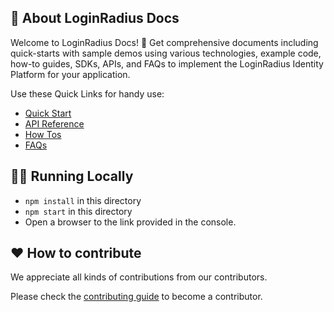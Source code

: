 

## 📝 About LoginRadius Docs

Welcome to LoginRadius Docs! 👋 Get comprehensive documents including quick-starts with sample demos using various technologies, example code, how-to guides, SDKs, APIs, and FAQs to implement the LoginRadius Identity Platform for your application. 

Use these Quick Links for handy use:
- [Quick Start](https://www.loginradius.com/docs/developer/)
- [API Reference](https://www.loginradius.com/docs/developer/api/)
- [How Tos](https://www.loginradius.com/docs/developer/howto/dashboard-setup/)
- [FAQs](https://www.loginradius.com/docs/developer/faq/api-credentials/)


## 🏃‍♀️ Running Locally 


- `npm install` in this directory
- `npm start` in this directory
-  Open a browser to the link provided in the console.


## ❤️ How to contribute

We appreciate all kinds of contributions from our contributors.

Please check the [contributing guide](CONTRIBUTING.MD) to become a contributor.
